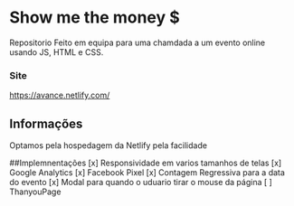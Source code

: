 # Show me the money $
Repositorio Feito em equipa para uma chamdada a um evento online usando JS, HTML e CSS.

### Site
https://avance.netlify.com/

## Informações
Optamos pela hospedagem da Netlify pela facilidade

##Implemnentações
[x] Responsividade em varios tamanhos de telas
[x] Google Analytics
[x] Facebook Pixel
[x] Contagem Regressiva para a data do evento
[x] Modal para quando o uduario tirar o mouse da página
[ ] ThanyouPage

